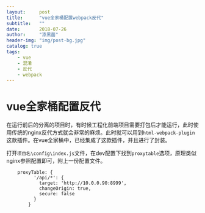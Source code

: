 ```yaml
---
layout:     post
title:      "vue全家桶配置webpack反代"
subtitle:   ""
date:       2018-07-26
author:     "漆黑菌"
header-img: "img/post-bg.jpg"
catalog: true
tags:
    - vue
    - 混淆
    - 反代
    - webpack
---
```


# vue全家桶配置反代
在运行前后的分离的项目时，有时候工程化前端项目需要打包后才能运行，此时使用传统的nginx反代方式就会非常的麻烦。此时就可以用到`html-webpack-plugin`这款插件。在vue全家桶中，已经集成了这款插件，并且进行了封装。

打开`项目名\config\index.js`文件，在dev配置下找到`proxytable`选项，原理类似nginx参照配置即可，附上一份配置文件。


```
    proxyTable: {
          '/api/*': {
            target: 'http://10.0.0.90:8999',
            changeOrigin: true,
            secure: false
          }
        }
```
